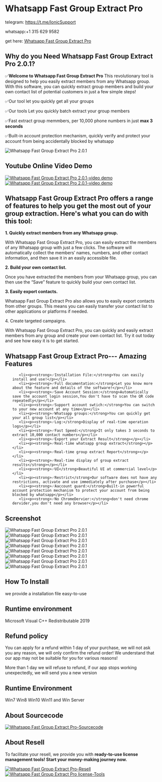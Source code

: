 # Whatsapp Fast Group Extract Pro

telegram: https://t.me/IonicSupport

whatsapp:+1 315 629 9582

get here: <a href="https://codecanyon.net/item/whatsapp-fast-group-extract-pro-101/41997926" target="_blank">
        Whatsapp Fast Group Extract Pro
     </a>

<h2><strong>Why do you Need Whatsapp Fast Group Extract Pro 2.0.1?</strong></h2>
<p>✅<strong>Welcome to Whatsapp Fast Group Extract Pro</strong> This revolutionary tool is designed to help you easily extract members from any Whatsapp group.
 With this software, you can quickly extract group members and build your own contact list of potential customers in just a few simple steps!</p>
<p>✅Our tool let you quickly get all your groups</p>
<p>✅Our tools Let you quickly batch extract your group members</p>
<p>✅Fast extract group memmbers, per 10,000 phone numbers in just <strong>max 3 seconds</strong></p>
<p>✅Built-in account protection mechanism, quickly verify and protect your account from being accidentally blocked by whatsapp</p>


<img src="https://i.ibb.co/myyxjwL/fast.png" alt="Whatsapp Fast Group Extract Pro 2.0.1" border="0"/>

<h2><strong>Youtube Online Video Demo</strong></h2>
  <a href="https://youtu.be/b23dqdrabmE">
     <img src="https://i.ibb.co/xzxBQWw/ytbdemo.png" alt="Whatsapp Fast Group Extract Pro 2.0.1-video demo" />
  </a>
  <a href="https://youtu.be/b23dqdrabmE">
       <img src="https://i.ibb.co/S0yZv2r/watchbtn.jpg" alt="Whatsapp Fast Group Extract Pro 2.0.1-video demo" />
  </a>
  
 <h2><strong>Whatsapp Fast Group Extract Pro offers a range of features to help you get the most out of your group extraction. Here's what you can do with this tool:</strong></h2>
 <p><strong>1. Quickly extract members from any Whatsapp group.</strong></p>
 <p>With Whatsapp Fast Group Extract Pro, you can easily extract the members of any Whatsapp group with just a few clicks.
 The software will automatically collect the members’ names, numbers,
 and other contact information, and then save it in an easily accessible file.</p>
 
 <p><strong>2. Build your own contact list.</strong></p>
 <p>Once you have extracted the members from your Whatsapp group, you can then use the “Save” feature to quickly build your own contact list.</p>
 
 <p><strong>3. Easily export contacts.</strong></p>
 <p>Whatsapp Fast Group Extract Pro also allows you to easily export   contacts from other groups. This means you can easily transfer your contact list to other applications or platforms if needed.</p>
 <p>4. Create targeted campaigns.</p>
 <p>With Whatsapp Fast Group Extract Pro, you can quickly and easily extract members from any group and create your own contact list. Try it out today and see how easy it is to get started.</p>

<h2><strong>Whatsapp Fast Group Extract Pro--- Amazing Features</strong></h2>
<ul>

       <li><p><strong>✅Installation File:</strong>You can easily install and use!</p></li>
	   <li><p><strong>✅Full documentation:</strong>Let you know more about the feature and details of the software!</p></li>
	   <li><p><strong>✅Save Account Session:</strong>Automatically save the account login session,You don't have to scan the QR code repeatedly</p></li>
	   <li><p><strong>✅Support account swtich:</strong>You can switch to your new account at any time</p></li>
	   <li><p><strong>✅Whatsapp groups:</strong>You can quickly get your all group list</p></li>
	   <li><p><strong>✅Log:</strong>Display of real-time operation logs</p></li>
	   <li><p><strong>✅Fast Speed:</strong>It only takes 3 seconds to extract 10,000 contact numbers</p></li>
	   <li><p><strong>✅Export your Extract Result</strong></p></li>
       <li><p><strong>✅Real-time whatsapp group extract</strong></p></li>
	   <li><p><strong>✅Real-time group extract Report</strong></p></li>
	   <li><p><strong>✅Real-time display of group extract results</strong></p></li>
	   <li><p><strong>✅UI</strong>Beautiful UI at commercial level</p></li>
	   <li><p><strong>✅Restrict</strong>Our software does not have any restrictions, activate and use immediately after purchase</p></li>
	   <li><p><strong>✅Aaccount guard:</strong>Built-in powerful account protection mechanism to protect your account from being blocked by whatsapp</p></li>
	   <li><p><strong>✅No ChromeDervier:</strong>don't need chrome dervider,you don't need any browser</p></li>
</ul>

<h2><strong>Screenshot</strong></h2>
<img src="https://i.ibb.co/vVDCBRg/01.png" alt="Whatsapp Fast Group Extract Pro 2.0.1" border="0">
<img src="https://i.ibb.co/sFyC7GP/02.png" alt="Whatsapp Fast Group Extract Pro 2.0.1" border="0">
<img src="https://i.ibb.co/gzSGvSw/03.png" alt="Whatsapp Fast Group Extract Pro 2.0.1" border="0">
<img src="https://i.ibb.co/G50Xr9b/04.png" alt="Whatsapp Fast Group Extract Pro 2.0.1" border="0">
<img src="https://i.ibb.co/9pBmXsD/05.png" alt="Whatsapp Fast Group Extract Pro 2.0.1" border="0">
<img src="https://i.ibb.co/JyPzL1t/06.png" alt="Whatsapp Fast Group Extract Pro 2.0.1" border="0">
<img src="https://i.ibb.co/fNyskj5/07.png" alt="Whatsapp Fast Group Extract Pro 2.0.1" border="0">
<img src="https://i.ibb.co/zspm1ft/08.png" alt="Whatsapp Fast Group Extract Pro 2.0.1" border="0">


<h2><strong> How To Install</strong></h2>
<p>we provide a installation file  easy-to-use</p>

<h2><strong>Runtime environment</strong></h2>
<p>Microsoft Visual C++ Redistributable 2019</p>


 <h2><strong>Refund policy</strong></h2>
<p>You can apply for a refund within 1 day of your purchase, we will not ask you any reason, we will only confirm the refund order! 
We understand that our app may not be suitable for you for various reasons!<p>

<p>More than 1 day we will refuse to refund, if our app stops working unexpectedly, we will send you a new version</p>
<h2><strong>Runtime Environment</strong></h2>
<p>Win7 Win8 Win10 Win11 and Win Server<p>
 
 
 <h2><strong>About Sourcecode</strong></h2>
 <a href="https://t.me/IonicSupport" rel="nofollow">
      <img src="https://i.ibb.co/G986kks/sourcecode.png" alt="Whatsapp Fast Group Extract Pro-Sourcecode" border="0"/>
 </a>


<h2><strong>About Resell</strong></h2>
<p>To facilitate your resell, we provide you with <strong>ready-to-use license management tools! 
 Start your money-making journey now.</strong></p>
 <a href="https://t.me/IonicSupport" rel="nofollow">
      <img src="https://i.ibb.co/0G3WGzH/resell.png" alt="Whatsapp Fast Group Extract Pro-Resell" border="0"/>
 </a>
  <a href="https://t.me/IonicSupport" rel="nofollow">
    <img src="https://i.ibb.co/FzhZN8L/license-Tools.png" alt="Whatsapp Fast Group Extract Pro license-Tools" border="0">
  </a>
 
 
 

 
 
